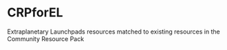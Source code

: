 # CRPforEL
Extraplanetary Launchpads resources matched to existing resources in the Community Resource Pack
